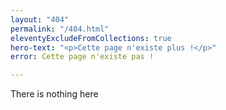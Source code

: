 ```yaml
---
layout: "404"
permalink: "/404.html"
eleventyExcludeFromCollections: true
hero-text: "<p>Cette page n'existe plus !</p>"
error: Cette page n'existe pas !

---
```

There is nothing here